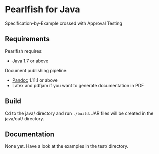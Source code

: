 Pearlfish for Java
==================

Specification-by-Example crossed with Approval Testing


Requirements
------------

Pearlfish requires:

 * Java 1.7 or above

Document publishing pipeline:
 * [Pandoc](http://johnmacfarlane.net/pandoc/index.html) 1.11.1 or above
 * Latex and pdfjam if you want to generate documentation in PDF


Build
-----

Cd to the java/ directory and run `./build`.  JAR files will be created in the java/out/ directory.

Documentation
-------------

None yet.  Have a look at the examples in the test/ directory.

